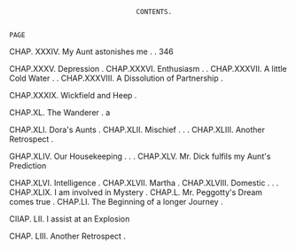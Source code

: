                                     CONTENTS.

                                                                        PAGE
CHAP. XXXIV. My Aunt astonishes me                                . .   346

CHAP.XXXV. Depression      .
CHAP.XXXVI. Enthusiasm             . .
CHAP.XXXVII. A little Cold Water              . .
CHAP.XXXVIII. A Dissolution of Partnership                    .

CHAP.XXXIX. Wickfield and Heep                    .

CHAP.XL. The Wanderer          .     a




CHAP.XLI. Dora's Aunts      .
CHAP.XLII. Mischief    .        .     .
CHAP.XLIII. Another Retrospect            .

GHAP.XLIV. Our Housekeeping                   .       .       .
CHAP.XLV. Mr. Dick fulfils my Aunt's Prediction

CHAP.XLVI. Intelligence        .
CHAP.XLVII. Martha         .
CHAP.XLVIII. Domestic           .     .       .
CHAP.XLIX. I am involved in Mystery               .
CHAP.L. Mr. Peggotty's Dream comes true               .
CHAP.LI. The Beginning of a longer Journey                .

CIIAP. LII. I assist at an Explosion

CHAP. LIII. Another Retrospect            .
